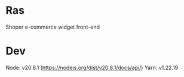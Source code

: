 # Ras

Shoper e-commerce widget front-end

# Dev

Node: v20.8.1 (https://nodejs.org/dist/v20.8.1/docs/api/)
Yarn: v1.22.19